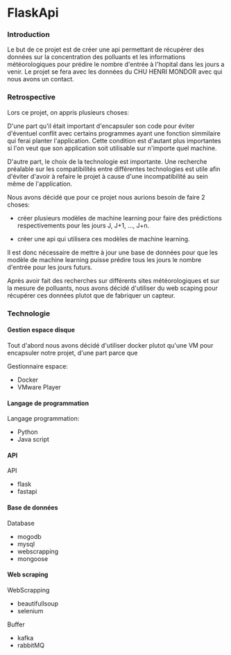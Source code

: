 # FlaskApi

### Introduction

Le but de ce projet est de créer une api permettant de récupérer des données sur la concentration des polluants et les informations météorologiques pour prédire le nombre d'entrée à l'hopital dans les jours a venir. Le projet se fera avec les données du CHU HENRI MONDOR avec qui nous avons un contact.

### Retrospective

Lors ce projet, on appris plusieurs choses:

D'une part qu'il était important d'encapsuler son code pour éviter d'éventuel conflit avec certains programmes ayant une fonction simmilaire qui ferai planter l'application. Cette condition est d'autant plus importantes si l'on veut que son application soit utilisable sur n'importe quel machine.

D'autre part, le choix de la technologie est importante. Une recherche préalable sur les compatibilités entre différentes technologies est utile afin d'éviter d'avoir à refaire le projet à cause d'une incompatibilité au sein même de l'application.

Nous avons décidé que pour ce projet nous aurions besoin de faire 2 choses:

- créer plusieurs modèles de machine learning pour faire des prédictions respectivements pour les jours J, J+1, ..., J+n.

- créer une api qui utilisera ces modèles de machine learning.

Il est donc nécessaire de mettre à jour une base de données pour que les modèle de machine learning puisse prédire tous les jours le nombre d'entrée pour les jours futurs.

Après avoir fait des recherches sur différents sites météorologiques et sur la mesure de polluants, nous avons décidé d'utiliser du web scaping pour récupérer ces données plutot que de fabriquer un capteur.

### Technologie

#### Gestion espace disque

Tout d'abord nous avons décidé d'utiliser docker plutot qu'une VM pour encapsuler notre projet, d'une part parce que

Gestionnaire espace:
- Docker
- VMware Player

#### Langage de programmation

Langage programmation:
- Python
- Java script

#### API

API
- flask
- fastapi

#### Base de données

Database
- mogodb
- mysql
- webscrapping
- mongoose

#### Web scraping

WebScrapping
- beautifullsoup
- selenium

Buffer
- kafka
- rabbitMQ
